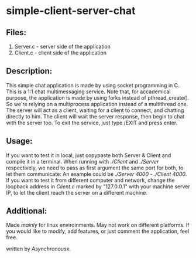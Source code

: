 # simple-client-server-chat

Files:
--------
1. Server.c - server side of the application
2. Client.c - client side of the application

Description:
--------
This simple chat application is made by using socket programming in C.
This is a 1:1 chat multimessaging service. Note that, for accademical purpose,
the application is made by using forks instead of pthread_create(). So we're
relying on a multiprocess application instead of a multithread one.
The server will act as a client, waiting for a client to connect, and chatting directly to him. 
The client will wait the server response, then begin to chat with the server too.
To exit the service, just type /EXIT and press enter.

Usage:
--------
If you want to test it in local, just copypaste both Server & Client and compile it
in a terminal.
When running with *./Client* and *./Server* respectively, we need to pass as first argument 
the same port for both, to let them communicate: 
An example could be *./Server 4000* - *./Client 4000*.
If you want to test it from different computer and network, change the loopback address 
in _Client.c_ marked by "127.0.0.1" with your machine server IP, to let the client 
reach the server on a different machine.

Additional:
--------
Made *mainly* for linux enviroinments. May not work on different platforms.
If you would like to modify, add features, or just comment the application, feel free.

written by *Asynchronousx*.
